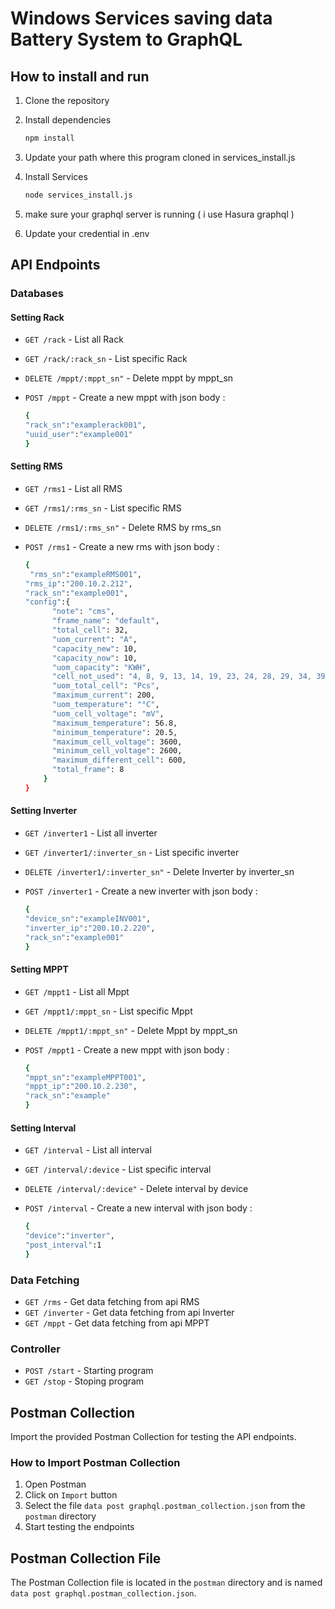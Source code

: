 # Windows Services saving data Battery System to GraphQL

## How to install and run

1. Clone the repository
2. Install dependencies

    ```bash
    npm install
    ```

3. Update your path where this program cloned in services_install.js
4. Install Services

    ```bash
    node services_install.js
    ```

5. make sure your graphql server is running ( i use Hasura graphql )
6. Update your credential in .env

## API Endpoints

### Databases

#### Setting Rack

- `GET /rack` - List all Rack
- `GET /rack/:rack_sn` - List specific Rack
- `DELETE /mppt/:mppt_sn"` - Delete mppt by mppt_sn
- `POST /mppt` - Create a new mppt with json body :

    ```bash
    {
    "rack_sn":"examplerack001",
    "uuid_user":"example001"
    }
    ```

#### Setting RMS

- `GET /rms1` - List all RMS
- `GET /rms1/:rms_sn` - List specific RMS
- `DELETE /rms1/:rms_sn"` - Delete RMS by rms_sn
- `POST /rms1` - Create a new rms with json body :

    ```bash
    {
     "rms_sn":"exampleRMS001",
    "rms_ip":"200.10.2.212",
    "rack_sn":"example001",
    "config":{
          "note": "cms",
          "frame_name": "default",
          "total_cell": 32,
          "uom_current": "A",
          "capacity_new": 10,
          "capacity_now": 10,
          "uom_capacity": "KWH",
          "cell_not_used": "4, 8, 9, 13, 14, 19, 23, 24, 28, 29, 34, 39, 44",
          "uom_total_cell": "Pcs",
          "maximum_current": 200,
          "uom_temperature": "°C",
          "uom_cell_voltage": "mV",
          "maximum_temperature": 56.8,
          "minimum_temperature": 20.5,
          "maximum_cell_voltage": 3600,
          "minimum_cell_voltage": 2600,
          "maximum_different_cell": 600,
          "total_frame": 8
        }  
    }
    ```

#### Setting Inverter

- `GET /inverter1` - List all inverter
- `GET /inverter1/:inverter_sn` - List specific inverter
- `DELETE /inverter1/:inverter_sn"` - Delete Inverter by inverter_sn
- `POST /inverter1` - Create a new inverter with json body :

    ```bash
    {
    "device_sn":"exampleINV001",
    "inverter_ip":"200.10.2.220",
    "rack_sn":"example001" 
    }

#### Setting MPPT

- `GET /mppt1` - List all Mppt
- `GET /mppt1/:mppt_sn` - List specific Mppt
- `DELETE /mppt1/:mppt_sn"` - Delete Mppt by mppt_sn
- `POST /mppt1` - Create a new mppt with json body :

    ```bash
    {
    "mppt_sn":"exampleMPPT001",
    "mppt_ip":"200.10.2.230",
    "rack_sn":"example"
    }

#### Setting Interval

- `GET /interval` - List all interval
- `GET /interval/:device` - List specific interval
- `DELETE /interval/:device"` - Delete interval by device
- `POST /interval` - Create a new interval with json body :

    ```bash
    {
    "device":"inverter",
    "post_interval":1
    }

### Data Fetching

- `GET /rms` - Get data fetching from api RMS
- `GET /inverter` - Get data fetching from api Inverter
- `GET /mppt` - Get data fetching from api MPPT

### Controller

- `POST /start` - Starting program
- `GET /stop` - Stoping program

## Postman Collection

Import the provided Postman Collection for testing the API endpoints.

### How to Import Postman Collection

1. Open Postman
2. Click on `Import` button
3. Select the file `data post graphql.postman_collection.json` from the `postman` directory
4. Start testing the endpoints

## Postman Collection File

The Postman Collection file is located in the `postman` directory and is named `data post graphql.postman_collection.json`.
